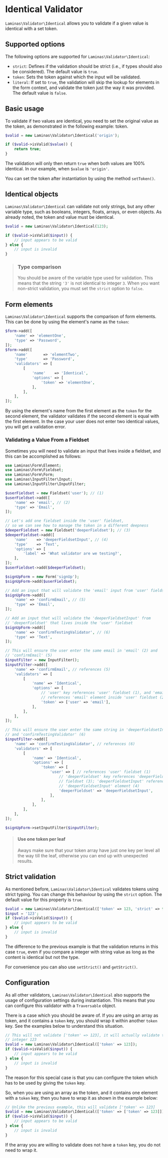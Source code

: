 # Identical Validator

`Laminas\Validator\Identical` allows you to validate if a given value is identical
with a set token.

## Supported options

The following options are supported for `Laminas\Validator\Identical`:

- `strict`: Defines if the validation should be strict (i.e., if types should
  also be considered). The default value is `true`.
- `token`: Sets the token against which the input will be validated.
- `literal`: If set to `true`, the validation will skip the lookup for elements
  in the form context, and validate the token just the way it was provided. The
  default value is `false`.

## Basic usage

To validate if two values are identical, you need to set the original value as
the token, as demonstrated in the following example:
token.

```php
$valid = new Laminas\Validator\Identical('origin');

if ($valid->isValid($value)) {
    return true;
}
```

The validation will only then return `true` when both values are 100% identical.
In our example, when `$value` is `'origin'`.

You can set the token after instantiation by using the method `setToken()`.

## Identical objects

`Laminas\Validator\Identical` can validate not only strings, but any other variable
type, such as booleans, integers, floats, arrays, or even objects. As already
noted, the token and value must be identical.

```php
$valid = new Laminas\Validator\Identical(123);

if ($valid->isValid($input)) {
    // input appears to be valid
} else {
    // input is invalid
}
```

> ### Type comparison
>
> You should be aware of the variable type used for validation. This means that
> the string `'3'` is not identical to integer `3`. When you want non-strict
> validation, you must set the `strict` option to `false`.

## Form elements

`Laminas\Validator\Identical` supports the comparison of form elements. This can be
done by using the element's name as the `token`:

```php
$form->add([
    'name' => 'elementOne',
    'type' => 'Password',
]);
$form->add([
    'name'       => 'elementTwo',
    'type'       => 'Password',
    'validators' => [
        [
            'name'    => 'Identical',
            'options' => [
                'token' => 'elementOne',
            ],
        ],
    ],
]);
```

By using the element's name from the first element as the `token` for the second
element, the validator validates if the second element is equal with the first
element. In the case your user does not enter two identical values, you will get
a validation error.

### Validating a Value From a Fieldset

Sometimes you will need to validate an input that lives inside a fieldset, and
this can be accomplished as follows:

```php
use Laminas\Form\Element;
use Laminas\Form\Fieldset;
use Laminas\Form\Form;
use Laminas\InputFilter\Input;
use Laminas\InputFilter\InputFilter;

$userFieldset = new Fieldset('user'); // (1)
$userFieldset->add([
    'name' => 'email', // (2)
    'type' => 'Email',
]);

// Let's add one fieldset inside the 'user' fieldset,
// so we can see how to manage the token in a different deepness
$deeperFieldset = new Fieldset('deeperFieldset'); // (3)
$deeperFieldset->add([
    'name'    => 'deeperFieldsetInput', // (4)
    'type'    => 'Text',
    'options' => [
        'label' => 'What validator are we testing?',
    ],
]);
$userFieldset->add($deeperFieldset);

$signUpForm = new Form('signUp');
$signUpForm->add($userFieldset);

// Add an input that will validate the 'email' input from 'user' fieldset
$signUpForm->add([
    'name' => 'confirmEmail', // (5)
    'type' => 'Email',
]);

// Add an input that will validate the 'deeperFieldsetInput' from
// 'deeperFieldset' that lives inside the 'user' fieldset
$signUpForm->add([
    'name' => 'confirmTestingValidator', // (6)
    'type' => 'Text',
]);

// This will ensure the user enter the same email in 'email' (2) and
// 'confirmEmail' (5)
$inputFilter = new InputFilter();
$inputFilter->add([
    'name' => 'confirmEmail', // references (5)
    'validators' => [
        [
            'name' => 'Identical',
            'options' => [
                // 'user' key references 'user' fieldset (1), and 'email'
                // references 'email' element inside 'user' fieldset (2)
                'token' => ['user' => 'email'],
            ],
        ],
    ],
]);

// This will ensure the user enter the same string in 'deeperFieldsetInput' (4)
// and 'confirmTestingValidator' (6)
$inputFilter->add([
    'name' => 'confirmTestingValidator', // references (6)
    'validators' => [
        [
            'name' => 'Identical',
            'options' => [
                'token' => [
                    'user' => [ // references 'user' fieldset (1)
                        // 'deeperFieldset' key references 'deeperFieldset'
                        // fieldset (3); 'deeperFieldsetInput' references
                        // 'deeperFieldsetInput' element (4)
                        'deeperFieldset' => 'deeperFieldsetInput',
                    ],
                ],
            ],
        ],
    ],
]);

$signUpForm->setInputFilter($inputFilter);
```

> #### Use one token per leaf
>
> Aways make sure that your token array have just one key per level all the way
> till the leaf, otherwise you can end up with unexpected results.

## Strict validation

As mentioned before, `Laminas\Validator\Identical` validates tokens using strict
typing. You can change this behaviour by using the `strict` option. The default
value for this property is `true`.

```php
$valid = new Laminas\Validator\Identical(['token' => 123, 'strict' => false]);
$input = '123';
if ($valid->isValid($input)) {
    // input appears to be valid
} else {
    // input is invalid
}
```

The difference to the previous example is that the validation returns in this
case `true`, even if you compare a integer with string value as long as the
content is identical but not the type.

For convenience you can also use `setStrict()` and `getStrict()`.

## Configuration

As all other validators, `Laminas\Validator\Identical` also supports the usage of
configuration settings during instantiation. This means that you can configure
this validator with a `Traversable` object.

There is a case which you should be aware of. If you are using an array as
token, and it contains a `token` key, you should wrap it within another
`token` key. See the examples below to understand this situation.

```php
// This will not validate ['token' => 123], it will actually validate the
// integer 123
$valid = new Laminas\Validator\Identical(['token' => 123]);
if ($valid->isValid($input)) {
    // input appears to be valid
} else {
    // input is invalid
}
```

The reason for this special case is that you can configure the token which has
to be used by giving the `token` key.

So, when you are using an array as the token, and it contains one element with a
`token` key, then you have to wrap it as shown in the example below:

```php
// Unlike the previous example, this will validate ['token' => 123]
$valid = new Laminas\Validator\Identical(['token' => ['token' => 123]]);
if ($valid->isValid($input)) {
    // input appears to be valid
} else {
    // input is invalid
}
```

If the array you are willing to validate does not have a `token` key, you do not
need to wrap it.
